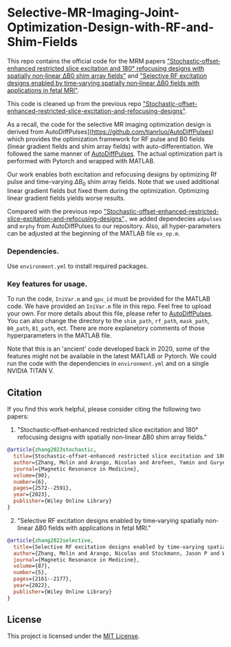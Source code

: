# Selective-MR-Imaging-Joint-Optimization-Design-with-RF-and-Shim-Fields
This repo contains the official code for the MRM papers ["Stochastic‐offset‐enhanced restricted slice excitation and 180° refocusing designs with spatially non‐linear ΔB0 shim array fields"](https://onlinelibrary.wiley.com/doi/full/10.1002/mrm.29827) and ["Selective RF excitation designs enabled by time‐varying spatially non‐linear ΔB0 fields with applications in fetal MRI"](https://onlinelibrary.wiley.com/doi/full/10.1002/mrm.29114).

This code is cleaned up from the previous repo ["Stochastic-offset-enhanced-restricted-slice-excitation-and-refocusing-designs"](https://github.com/molinzhang/Stochastic-offset-enhanced-restricted-slice-excitation-and-refocusing-designs).

As a recall, the code for the selective MR imaging optimization design is derived from AutoDiffPulses](https://github.com/tianrluo/AutoDiffPulses) which provides the optimization framework for RF pulse and B0 fields (linear gradient fields and shim array fields) with auto-differentiation. We followed the same manner of [AutoDiffPulses](https://github.com/tianrluo/AutoDiffPulses). The actual optimization part is performed with Pytorch and wrapped with MATLAB.
  
Our work enables both excitation and refocusing designs by optimizing Rf pulse and time-varying $\Delta B_0$ shim array fields. Note that we used additional linear gradient fields but fixed them during the optimization. Optimizing linear gradient fields yields worse results. 

Compared with the previous repo ["Stochastic-offset-enhanced-restricted-slice-excitation-and-refocusing-designs"](https://github.com/molinzhang/Stochastic-offset-enhanced-restricted-slice-excitation-and-refocusing-designs)., we added dependecies  `adpulses` and `mrphy` from AutoDiffPulses to our repository. Also, all hyper-parameters can be adjusted at the beginning of the MATLAB file `ex_op.m`.

### Dependencies.

Use `environment.yml` to install required packages.

### Key features for usage.

To run the code, `IniVar.m` and `gpu_id` must be provided for the MATLAB code. We have provided an `IniVar.m` file in this repo. Feel free to upload your own. For more details about this file, please refer to [AutoDiffPulses](https://github.com/tianrluo/AutoDiffPulses). You can also change the directory to the `shim_path`, `rf_path`, `mask_path`, `B0_path`, `B1_path`, ect. There are more explanetory comments of those hyperparameters in the MATLAB file. 

Note that this is an 'ancient' code developed back in 2020, some of the features might not be available in the latest MATLAB or Pytorch. We could run the code with the dependencies in `environment.yml` and on a single NVIDIA TITAN V. 


## Citation

If you find this work helpful, please consider citing the following two papers:

1. "Stochastic‐offset‐enhanced restricted slice excitation and 180° refocusing designs with spatially non‐linear ΔB0 shim array fields."
```bibtex
@article{zhang2023stochastic,
  title={Stochastic-offset-enhanced restricted slice excitation and 180° refocusing designs with spatially non-linear $\Delta$B0 shim array fields},
  author={Zhang, Molin and Arango, Nicolas and Arefeen, Yamin and Guryev, Georgy and Stockmann, Jason P and White, Jacob and Adalsteinsson, Elfar},
  journal={Magnetic Resonance in Medicine},
  volume={90},
  number={6},
  pages={2572--2591},
  year={2023},
  publisher={Wiley Online Library}
}
```

2. "Selective RF excitation designs enabled by time‐varying spatially non‐linear ΔB0 fields with applications in fetal MRI."
```bibtex
@article{zhang2022selective,
  title={Selective RF excitation designs enabled by time-varying spatially non-linear $\Delta$ B 0 fields with applications in fetal MRI},
  author={Zhang, Molin and Arango, Nicolas and Stockmann, Jason P and White, Jacob and Adalsteinsson, Elfar},
  journal={Magnetic Resonance in Medicine},
  volume={87},
  number={5},
  pages={2161--2177},
  year={2022},
  publisher={Wiley Online Library}
}
```



## License

This project is licensed under the [MIT License](LICENSE).
